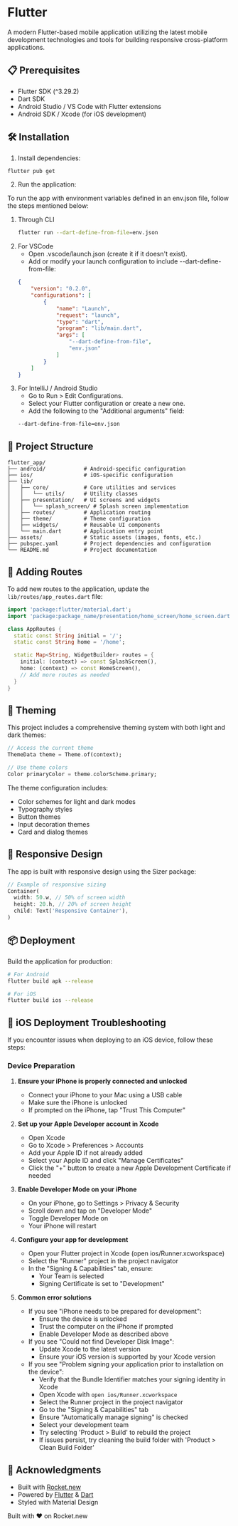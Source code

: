# Flutter

A modern Flutter-based mobile application utilizing the latest mobile development technologies and tools for building responsive cross-platform applications.

## 📋 Prerequisites

- Flutter SDK (^3.29.2)
- Dart SDK
- Android Studio / VS Code with Flutter extensions
- Android SDK / Xcode (for iOS development)

## 🛠️ Installation

1. Install dependencies:
```bash
flutter pub get
```

2. Run the application:

To run the app with environment variables defined in an env.json file, follow the steps mentioned below:
1. Through CLI
    ```bash
    flutter run --dart-define-from-file=env.json
    ```
2. For VSCode
    - Open .vscode/launch.json (create it if it doesn't exist).
    - Add or modify your launch configuration to include --dart-define-from-file:
    ```json
    {
        "version": "0.2.0",
        "configurations": [
            {
                "name": "Launch",
                "request": "launch",
                "type": "dart",
                "program": "lib/main.dart",
                "args": [
                    "--dart-define-from-file",
                    "env.json"
                ]
            }
        ]
    }
    ```
3. For IntelliJ / Android Studio
    - Go to Run > Edit Configurations.
    - Select your Flutter configuration or create a new one.
    - Add the following to the "Additional arguments" field:
    ```bash
    --dart-define-from-file=env.json
    ```

## 📁 Project Structure

```
flutter_app/
├── android/            # Android-specific configuration
├── ios/                # iOS-specific configuration
├── lib/
│   ├── core/           # Core utilities and services
│   │   └── utils/      # Utility classes
│   ├── presentation/   # UI screens and widgets
│   │   └── splash_screen/ # Splash screen implementation
│   ├── routes/         # Application routing
│   ├── theme/          # Theme configuration
│   ├── widgets/        # Reusable UI components
│   └── main.dart       # Application entry point
├── assets/             # Static assets (images, fonts, etc.)
├── pubspec.yaml        # Project dependencies and configuration
└── README.md           # Project documentation
```

## 🧩 Adding Routes

To add new routes to the application, update the `lib/routes/app_routes.dart` file:

```dart
import 'package:flutter/material.dart';
import 'package:package_name/presentation/home_screen/home_screen.dart';

class AppRoutes {
  static const String initial = '/';
  static const String home = '/home';

  static Map<String, WidgetBuilder> routes = {
    initial: (context) => const SplashScreen(),
    home: (context) => const HomeScreen(),
    // Add more routes as needed
  }
}
```

## 🎨 Theming

This project includes a comprehensive theming system with both light and dark themes:

```dart
// Access the current theme
ThemeData theme = Theme.of(context);

// Use theme colors
Color primaryColor = theme.colorScheme.primary;
```

The theme configuration includes:
- Color schemes for light and dark modes
- Typography styles
- Button themes
- Input decoration themes
- Card and dialog themes

## 📱 Responsive Design

The app is built with responsive design using the Sizer package:

```dart
// Example of responsive sizing
Container(
  width: 50.w, // 50% of screen width
  height: 20.h, // 20% of screen height
  child: Text('Responsive Container'),
)
```
## 📦 Deployment

Build the application for production:

```bash
# For Android
flutter build apk --release

# For iOS
flutter build ios --release
```

## 🔧 iOS Deployment Troubleshooting

If you encounter issues when deploying to an iOS device, follow these steps:

### Device Preparation

1. **Ensure your iPhone is properly connected and unlocked**
   - Connect your iPhone to your Mac using a USB cable
   - Make sure the iPhone is unlocked
   - If prompted on the iPhone, tap "Trust This Computer"

2. **Set up your Apple Developer account in Xcode**
   - Open Xcode
   - Go to Xcode > Preferences > Accounts
   - Add your Apple ID if not already added
   - Select your Apple ID and click "Manage Certificates"
   - Click the "+" button to create a new Apple Development Certificate if needed

3. **Enable Developer Mode on your iPhone**
   - On your iPhone, go to Settings > Privacy & Security
   - Scroll down and tap on "Developer Mode"
   - Toggle Developer Mode on
   - Your iPhone will restart

4. **Configure your app for development**
   - Open your Flutter project in Xcode (open ios/Runner.xcworkspace)
   - Select the "Runner" project in the project navigator
   - In the "Signing & Capabilities" tab, ensure:
     - Your Team is selected
     - Signing Certificate is set to "Development"

5. **Common error solutions**
   - If you see "iPhone needs to be prepared for development":
     - Ensure the device is unlocked
     - Trust the computer on the iPhone if prompted
     - Enable Developer Mode as described above
   - If you see "Could not find Developer Disk Image":
     - Update Xcode to the latest version
     - Ensure your iOS version is supported by your Xcode version
   - If you see "Problem signing your application prior to installation on the device":
     - Verify that the Bundle Identifier matches your signing identity in Xcode
     - Open Xcode with `open ios/Runner.xcworkspace`
     - Select the Runner project in the project navigator
     - Go to the "Signing & Capabilities" tab
     - Ensure "Automatically manage signing" is checked
     - Select your development team
     - Try selecting 'Product > Build' to rebuild the project
     - If issues persist, try cleaning the build folder with 'Product > Clean Build Folder'

## 🙏 Acknowledgments
- Built with [Rocket.new](https://rocket.new)
- Powered by [Flutter](https://flutter.dev) & [Dart](https://dart.dev)
- Styled with Material Design

Built with ❤️ on Rocket.new
